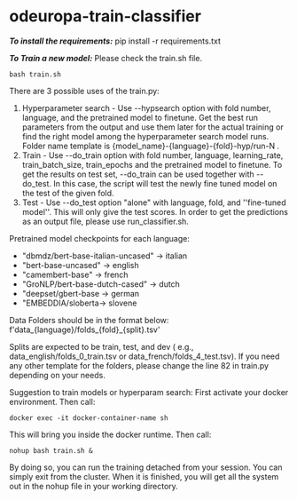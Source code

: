 # odeuropa-train-classifier
***To install the requirements:***
pip install -r requirements.txt

***To Train a new model:***
Please check the train.sh file. 

```
bash train.sh
```

There are 3 possible uses of the train.py: 

1. Hyperparameter search - Use --hypsearch option with fold number, language, and the pretrained model to finetune. Get the best run parameters from the output and use them later for the actual training or find the right model among the hyperparameter search model runs. Folder name template is {model_name}-{language}-{fold}-hyp/run-N .
2. Train -  Use --do_train option with fold number, language, learning_rate, train_batch_size, train_epochs and the pretrained model to finetune. To get the results on test set, --do_train can be used together with --do_test. In this case, the script will test the newly fine tuned model on the test of the given fold.
3. Test - Use --do_test option "alone" with language, fold, and ''fine-tuned model''. This will only give the test scores. In order to get the predictions as an output file, please use run_classifier.sh. 

Pretrained model checkpoints for each language:
- "dbmdz/bert-base-italian-uncased" -> italian
- "bert-base-uncased" -> english
- "camembert-base" -> french
- "GroNLP/bert-base-dutch-cased" -> dutch
- "deepset/gbert-base -> german
- "EMBEDDIA/sloberta-> slovene

Data Folders should be in the format below:
    f'data_{language}/folds_{fold}_{split}.tsv'
    
Splits are expected to be train, test, and dev ( e.g., data_english/folds_0_train.tsv or data_french/folds_4_test.tsv).
If you need any other template for the folders, please change the line 82 in train.py depending on your needs.

Suggestion to train models or hyperparam search: First activate your docker environment. Then call:

```
docker exec -it docker-container-name sh
```

This will bring you inside the docker runtime. Then call:

```
nohup bash train.sh &
```

By doing so, you can run the training detached from your session. You can simply exit from the cluster.
When it is finished, you will get all the system out in the nohup file in your working directory.
